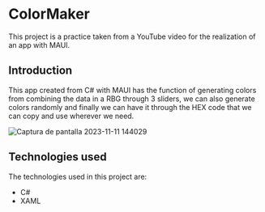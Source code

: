 # ColorMaker

This project is a practice taken from a YouTube video for the realization of an app with MAUI.


## Introduction

This app created from C# with MAUI has the function of generating colors from combining the data in a RBG through 3 sliders, we can also generate colors randomly and finally we can have it through the HEX code that we can copy and use wherever we need.

![Captura de pantalla 2023-11-11 144029](https://github.com/Henry0604/ColorMaker/assets/113632465/e95526da-a9c9-4f41-8155-458fb8aedce7)


## Technologies used 

The technologies used in this project are:

 - C#
 - XAML
